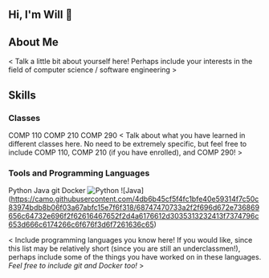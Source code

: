## Hi, I'm Will 👋

## About Me
< Talk a little bit about yourself here! Perhaps include your interests in the field of computer science / software engineering >

## Skills

### Classes
COMP 110
COMP 210
COMP 290
< Talk about what you have learned in different classes here. No need to be extremely specific, but feel free to include COMP 110, COMP 210 (if you have enrolled), and COMP 290! >

### Tools and Programming Languages
Python Java git Docker
![Python](https://camo.githubusercontent.com/3067cfe1d0424cdbc601ef8472e2e0829ec78c7cf85365494f2c5e4949beabe8/68747470733a2f2f696d672e736869656c64732e696f2f62616467652f2d507974686f6e2d3035313232413f7374796c653d666c6174266c6f676f3d707974686f6e)
![Java]
(https://camo.githubusercontent.com/4db6b45cf5f4fc1bfe40e59314f7c50c83974bdb8b06f03a67abfc15e7f6f318/68747470733a2f2f696d672e736869656c64732e696f2f62616467652f2d4a6176612d3035313232413f7374796c653d666c6174266c6f676f3d6f7261636c65)


< Include programming languages you know here! If you would like, since this list may be relatively short (since you are still an underclassmen!), perhaps include some of the things you have worked on in these languages. *Feel free to include git and Docker too!* >

<!--
**wkim1114/wkim1114** is a ✨ _special_ ✨ repository because its `README.md` (this file) appears on your GitHub profile.

Here are some ideas to get you started:

- 🔭 I’m currently working on ...
- 🌱 I’m currently learning ...
- 👯 I’m looking to collaborate on ...
- 🤔 I’m looking for help with ...
- 💬 Ask me about ...
- 📫 How to reach me: ...
- 😄 Pronouns: ...
- ⚡ Fun fact: ...
-->
